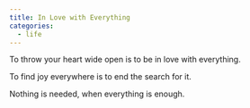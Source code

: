 ```yaml
---
title: In Love with Everything
categories:
  - life
---
```


To throw your heart
wide open
is to be in love
with everything.

To find joy everywhere
is to end the search for it.

Nothing is needed,
when everything
is enough.
